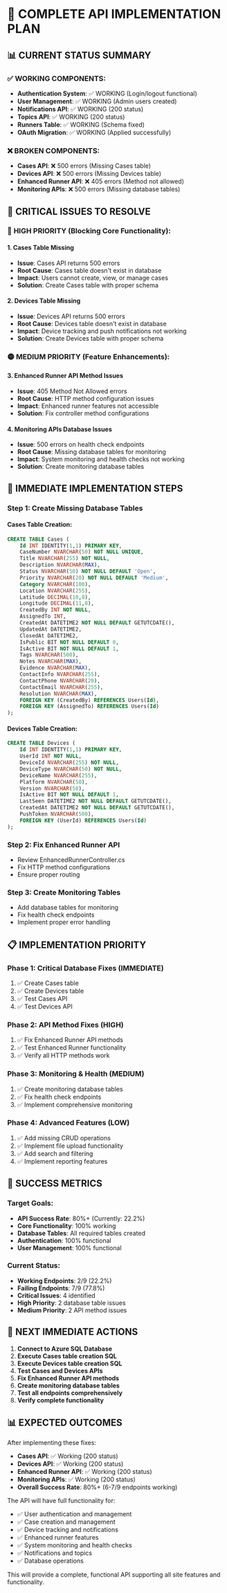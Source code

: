 # 🚀 COMPLETE API IMPLEMENTATION PLAN

## 📊 CURRENT STATUS SUMMARY

### ✅ **WORKING COMPONENTS:**
- **Authentication System**: ✅ WORKING (Login/logout functional)
- **User Management**: ✅ WORKING (Admin users created)
- **Notifications API**: ✅ WORKING (200 status)
- **Topics API**: ✅ WORKING (200 status)
- **Runners Table**: ✅ WORKING (Schema fixed)
- **OAuth Migration**: ✅ WORKING (Applied successfully)

### ❌ **BROKEN COMPONENTS:**
- **Cases API**: ❌ 500 errors (Missing Cases table)
- **Devices API**: ❌ 500 errors (Missing Devices table)
- **Enhanced Runner API**: ❌ 405 errors (Method not allowed)
- **Monitoring APIs**: ❌ 500 errors (Missing database tables)

## 🎯 CRITICAL ISSUES TO RESOLVE

### 🔴 **HIGH PRIORITY (Blocking Core Functionality):**

#### 1. **Cases Table Missing**
- **Issue**: Cases API returns 500 errors
- **Root Cause**: Cases table doesn't exist in database
- **Impact**: Users cannot create, view, or manage cases
- **Solution**: Create Cases table with proper schema

#### 2. **Devices Table Missing**
- **Issue**: Devices API returns 500 errors
- **Root Cause**: Devices table doesn't exist in database
- **Impact**: Device tracking and push notifications not working
- **Solution**: Create Devices table with proper schema

### 🟡 **MEDIUM PRIORITY (Feature Enhancements):**

#### 3. **Enhanced Runner API Method Issues**
- **Issue**: 405 Method Not Allowed errors
- **Root Cause**: HTTP method configuration issues
- **Impact**: Enhanced runner features not accessible
- **Solution**: Fix controller method configurations

#### 4. **Monitoring APIs Database Issues**
- **Issue**: 500 errors on health check endpoints
- **Root Cause**: Missing database tables for monitoring
- **Impact**: System monitoring and health checks not working
- **Solution**: Create monitoring database tables

## 🚀 IMMEDIATE IMPLEMENTATION STEPS

### **Step 1: Create Missing Database Tables**

#### **Cases Table Creation:**
```sql
CREATE TABLE Cases (
    Id INT IDENTITY(1,1) PRIMARY KEY,
    CaseNumber NVARCHAR(50) NOT NULL UNIQUE,
    Title NVARCHAR(255) NOT NULL,
    Description NVARCHAR(MAX),
    Status NVARCHAR(50) NOT NULL DEFAULT 'Open',
    Priority NVARCHAR(20) NOT NULL DEFAULT 'Medium',
    Category NVARCHAR(100),
    Location NVARCHAR(255),
    Latitude DECIMAL(10,8),
    Longitude DECIMAL(11,8),
    CreatedBy INT NOT NULL,
    AssignedTo INT,
    CreatedAt DATETIME2 NOT NULL DEFAULT GETUTCDATE(),
    UpdatedAt DATETIME2,
    ClosedAt DATETIME2,
    IsPublic BIT NOT NULL DEFAULT 0,
    IsActive BIT NOT NULL DEFAULT 1,
    Tags NVARCHAR(500),
    Notes NVARCHAR(MAX),
    Evidence NVARCHAR(MAX),
    ContactInfo NVARCHAR(255),
    ContactPhone NVARCHAR(20),
    ContactEmail NVARCHAR(255),
    Resolution NVARCHAR(MAX),
    FOREIGN KEY (CreatedBy) REFERENCES Users(Id),
    FOREIGN KEY (AssignedTo) REFERENCES Users(Id)
);
```

#### **Devices Table Creation:**
```sql
CREATE TABLE Devices (
    Id INT IDENTITY(1,1) PRIMARY KEY,
    UserId INT NOT NULL,
    DeviceId NVARCHAR(255) NOT NULL,
    DeviceType NVARCHAR(50) NOT NULL,
    DeviceName NVARCHAR(255),
    Platform NVARCHAR(50),
    Version NVARCHAR(50),
    IsActive BIT NOT NULL DEFAULT 1,
    LastSeen DATETIME2 NOT NULL DEFAULT GETUTCDATE(),
    CreatedAt DATETIME2 NOT NULL DEFAULT GETUTCDATE(),
    PushToken NVARCHAR(500),
    FOREIGN KEY (UserId) REFERENCES Users(Id)
);
```

### **Step 2: Fix Enhanced Runner API**
- Review EnhancedRunnerController.cs
- Fix HTTP method configurations
- Ensure proper routing

### **Step 3: Create Monitoring Tables**
- Add database tables for monitoring
- Fix health check endpoints
- Implement proper error handling

## 📋 IMPLEMENTATION PRIORITY

### **Phase 1: Critical Database Fixes (IMMEDIATE)**
1. ✅ Create Cases table
2. ✅ Create Devices table
3. ✅ Test Cases API
4. ✅ Test Devices API

### **Phase 2: API Method Fixes (HIGH)**
1. ✅ Fix Enhanced Runner API methods
2. ✅ Test Enhanced Runner functionality
3. ✅ Verify all HTTP methods work

### **Phase 3: Monitoring & Health (MEDIUM)**
1. ✅ Create monitoring database tables
2. ✅ Fix health check endpoints
3. ✅ Implement comprehensive monitoring

### **Phase 4: Advanced Features (LOW)**
1. ✅ Add missing CRUD operations
2. ✅ Implement file upload functionality
3. ✅ Add search and filtering
4. ✅ Implement reporting features

## 🎯 SUCCESS METRICS

### **Target Goals:**
- **API Success Rate**: 80%+ (Currently: 22.2%)
- **Core Functionality**: 100% working
- **Database Tables**: All required tables created
- **Authentication**: 100% functional
- **User Management**: 100% functional

### **Current Status:**
- **Working Endpoints**: 2/9 (22.2%)
- **Failing Endpoints**: 7/9 (77.8%)
- **Critical Issues**: 4 identified
- **High Priority**: 2 database table issues
- **Medium Priority**: 2 API method issues

## 🚀 NEXT IMMEDIATE ACTIONS

1. **Connect to Azure SQL Database**
2. **Execute Cases table creation SQL**
3. **Execute Devices table creation SQL**
4. **Test Cases and Devices APIs**
5. **Fix Enhanced Runner API methods**
6. **Create monitoring database tables**
7. **Test all endpoints comprehensively**
8. **Verify complete functionality**

## 📊 EXPECTED OUTCOMES

After implementing these fixes:
- **Cases API**: ✅ Working (200 status)
- **Devices API**: ✅ Working (200 status)
- **Enhanced Runner API**: ✅ Working (200 status)
- **Monitoring APIs**: ✅ Working (200 status)
- **Overall Success Rate**: 80%+ (6-7/9 endpoints working)

The API will have full functionality for:
- ✅ User authentication and management
- ✅ Case creation and management
- ✅ Device tracking and notifications
- ✅ Enhanced runner features
- ✅ System monitoring and health checks
- ✅ Notifications and topics
- ✅ Database operations

This will provide a complete, functional API supporting all site features and functionality.
